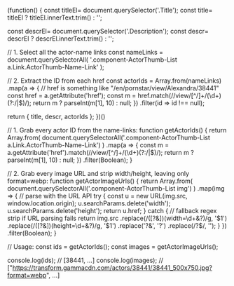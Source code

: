 ﻿


(function() {
  const titleEl= document.querySelector('.Title');
  const title= titleEl
    ? titleEl.innerText.trim()
    : '';

  const descrEl= document.querySelector('.Description');
  const descr= descrEl
    ? descrEl.innerText.trim()
    : '';

  // 1. Select all the actor-name links
const nameLinks = document.querySelectorAll(
  '.component-ActorThumb-List a.Link.ActorThumb-Name-Link'
);

// 2. Extract the ID from each href
const actorIds = Array.from(nameLinks)
  .map(a => {
    // href is something like "/en/pornstar/view/Alexandra/38441"
    const href = a.getAttribute('href');
    const m = href.match(/\/view\/[^\/]+\/(\d+)(?:\/|$)/);
    return m ? parseInt(m[1], 10) : null;
  })
  .filter(id => id !== null);

  return {
    title,
    descr,
    actorIds
  };
})()






















// 1. Grab every actor ID from the name-links:
function getActorIds() {
  return Array.from(
    document.querySelectorAll('.component-ActorThumb-List a.Link.ActorThumb-Name-Link')
  )
  .map(a => {
    const m = a.getAttribute('href').match(/\/view\/[^\/]+\/(\d+)(?:\/|$)/);
    return m ? parseInt(m[1], 10) : null;
  })
  .filter(Boolean);
}

// 2. Grab every image URL and strip width/height, leaving only format=webp:
function getActorImageUrls() {
  return Array.from(
    document.querySelectorAll('.component-ActorThumb-List img')
  )
  .map(img => {
    // parse with the URL API
    try {
      const u = new URL(img.src, window.location.origin);
      u.searchParams.delete('width');
      u.searchParams.delete('height');
      return u.href;
    } catch {
      // fallback regex strip if URL parsing fails
      return img.src
        .replace(/([?&])(width=\d+&?)/g, '$1')
        .replace(/([?&])(height=\d+&?)/g, '$1')
        .replace('?&', '?')
        .replace(/\?$/, '');
    }
  })
  .filter(Boolean);
}

// Usage:
const ids    = getActorIds();
const images = getActorImageUrls();

console.log(ids);    // [38441, …]
console.log(images); // ["https://transform.gammacdn.com/actors/38441/38441_500x750.jpg?format=webp", …]



